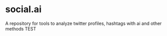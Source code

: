 # social.ai
A repository for tools to analyze twitter profiles, hashtags with ai and other methods
TEST